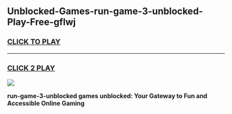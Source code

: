 
## Unblocked-Games-run-game-3-unblocked-Play-Free-gflwj
<h3>
<a href="https://premium76.site?title=run-game-3-unblocked&ref=20M">CLICK TO PLAY</a></h3>
<hr>

<h3>
<a href="https://premium76.site?title=run-game-3-unblocked&ref=20M">CLICK 2 PLAY</a>
  
</h3>

<a href="https://premium76.site?title=run-game-3-unblocked&ref=19M"><img src="https://clearcache.store/games.png"></a>


**run-game-3-unblocked games unblocked: Your Gateway to Fun and Accessible Online Gaming**
